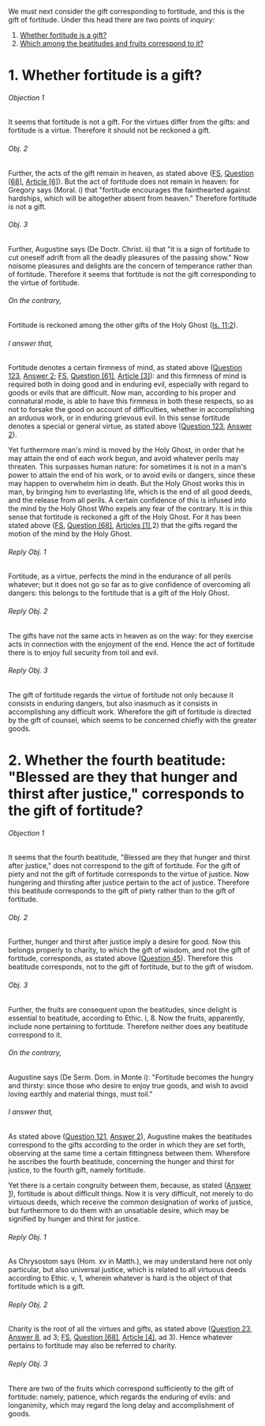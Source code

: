 We must next consider the gift corresponding to fortitude, and this is the gift of fortitude. Under this head there are two points of inquiry:  

1. [ Whether fortitude is a gift?](#1.%20Whether%20fortitude%20is%20a%20gift?)
2. [ Which among the beatitudes and fruits correspond to it?](#2.%20Whether%20the%20fourth%20beatitude:%20"Blessed%20are%20they%20that%20hunger%20and%20thirst%20after%20justice,"%20corresponds%20to%20the%20gift%20of%20fortitude?)



# 1. Whether fortitude is a gift? 

###### Objection 1
It seems that fortitude is not a gift. For the virtues differ from the gifts: and fortitude is a virtue. Therefore it should not be reckoned a gift.  

###### Obj. 2
Further, the acts of the gift remain in heaven, as stated above ([FS](../FS.html), [Question \[68\]](../FS/FS068.html#FSQ68OUTP1), [Article \[6\]](../FS/FS068.html#FSQ68A6THEP1)). But the act of fortitude does not remain in heaven: for Gregory says (Moral. i) that "fortitude encourages the fainthearted against hardships, which will be altogether absent from heaven." Therefore fortitude is not a gift.  

###### Obj. 3
Further, Augustine says (De Doctr. Christ. ii) that "it is a sign of fortitude to cut oneself adrift from all the deadly pleasures of the passing show." Now noisome pleasures and delights are the concern of temperance rather than of fortitude. Therefore it seems that fortitude is not the gift corresponding to the virtue of fortitude.  

###### On the contrary,
Fortitude is reckoned among the other gifts of the Holy Ghost ([Is. 11:2](http://bible.gospelcom.net/bible?Is++11:2)).  

###### I answer that,
Fortitude denotes a certain firmness of mind, as stated above ([Question 123](../123.%20Fortitude/123.%20Fortitude.md), [Answer 2](../123.%20Fortitude/123.%20Fortitude.md#2.%20Whether%20fortitude%20is%20a%20special%20virtue?%20); [FS](../FS.html), [Question \[61\]](../FS/FS061.html#FSQ61OUTP1), [Article \[3\]](../FS/FS061.html#FSQ61A3THEP1)): and this firmness of mind is required both in doing good and in enduring evil, especially with regard to goods or evils that are difficult. Now man, according to his proper and connatural mode, is able to have this firmness in both these respects, so as not to forsake the good on account of difficulties, whether in accomplishing an arduous work, or in enduring grievous evil. In this sense fortitude denotes a special or general virtue, as stated above ([Question 123](../123.%20Fortitude/123.%20Fortitude.md), [Answer 2](../123.%20Fortitude/123.%20Fortitude.md#2.%20Whether%20fortitude%20is%20a%20special%20virtue?%20)).  

Yet furthermore man's mind is moved by the Holy Ghost, in order that he may attain the end of each work begun, and avoid whatever perils may threaten. This surpasses human nature: for sometimes it is not in a man's power to attain the end of his work, or to avoid evils or dangers, since these may happen to overwhelm him in death. But the Holy Ghost works this in man, by bringing him to everlasting life, which is the end of all good deeds, and the release from all perils. A certain confidence of this is infused into the mind by the Holy Ghost Who expels any fear of the contrary. It is in this sense that fortitude is reckoned a gift of the Holy Ghost. For it has been stated above ([FS](../FS.html), [Question \[68\]](../FS/FS068.html#FSQ68OUTP1), [Articles \[1\]](../FS/FS068.html#FSQ68ATHEP1),2) that the gifts regard the motion of the mind by the Holy Ghost.  

###### Reply Obj. 1
Fortitude, as a virtue, perfects the mind in the endurance of all perils whatever; but it does not go so far as to give confidence of overcoming all dangers: this belongs to the fortitude that is a gift of the Holy Ghost.  

###### Reply Obj. 2
The gifts have not the same acts in heaven as on the way: for they exercise acts in connection with the enjoyment of the end. Hence the act of fortitude there is to enjoy full security from toil and evil.  

###### Reply Obj. 3
The gift of fortitude regards the virtue of fortitude not only because it consists in enduring dangers, but also inasmuch as it consists in accomplishing any difficult work. Wherefore the gift of fortitude is directed by the gift of counsel, which seems to be concerned chiefly with the greater goods.  




# 2. Whether the fourth beatitude: "Blessed are they that hunger and thirst after justice," corresponds to the gift of fortitude? 

###### Objection 1
It seems that the fourth beatitude, "Blessed are they that hunger and thirst after justice," does not correspond to the gift of fortitude. For the gift of piety and not the gift of fortitude corresponds to the virtue of justice. Now hungering and thirsting after justice pertain to the act of justice. Therefore this beatitude corresponds to the gift of piety rather than to the gift of fortitude.  

###### Obj. 2
Further, hunger and thirst after justice imply a desire for good. Now this belongs properly to charity, to which the gift of wisdom, and not the gift of fortitude, corresponds, as stated above ([Question 45](../../../1.%20Theological%20Virtues/23.%20Charity/45.%20Gift%20of%20Wisdom.md)). Therefore this beatitude corresponds, not to the gift of fortitude, but to the gift of wisdom.

###### Obj. 3
Further, the fruits are consequent upon the beatitudes, since delight is essential to beatitude, according to Ethic. i, 8. Now the fruits, apparently, include none pertaining to fortitude. Therefore neither does any beatitude correspond to it.  

###### On the contrary,
Augustine says (De Serm. Dom. in Monte i): "Fortitude becomes the hungry and thirsty: since those who desire to enjoy true goods, and wish to avoid loving earthly and material things, must toil."  

###### I answer that,
As stated above ([Question 121](../../118.%20Vices%20Opposed%20to%20Liberality/121.%20Piety.md), [Answer 2](../../118.%20Vices%20Opposed%20to%20Liberality/121.%20Piety.md#2.%20Whether%20the%20second%20beatitude,%20"Blessed%20are%20the%20meek,"%20corresponds%20to%20the%20gift%20of%20piety?%20)), Augustine makes the beatitudes correspond to the gifts according to the order in which they are set forth, observing at the same time a certain fittingness between them. Wherefore he ascribes the fourth beatitude, concerning the hunger and thirst for justice, to the fourth gift, namely fortitude.  

Yet there is a certain congruity between them, because, as stated ([Answer 1](#1.%20Whether%20fortitude%20is%20a%20gift?%20)), fortitude is about difficult things. Now it is very difficult, not merely to do virtuous deeds, which receive the common designation of works of justice, but furthermore to do them with an unsatiable desire, which may be signified by hunger and thirst for justice.  

###### Reply Obj. 1
As Chrysostom says (Hom. xv in Matth.), we may understand here not only particular, but also universal justice, which is related to all virtuous deeds according to Ethic. v, 1, wherein whatever is hard is the object of that fortitude which is a gift.  

###### Reply Obj. 2
Charity is the root of all the virtues and gifts, as stated above ([Question 23](../../../1.%20Theological%20Virtues/23.%20Charity/23.%20Charity,%20Considered%20in%20Itself.md), [Answer 8](../../../1.%20Theological%20Virtues/23.%20Charity/23.%20Charity,%20Considered%20in%20Itself.md#8.%20Whether%20charity%20is%20the%20form%20of%20the%20virtues?%20), ad 3; [FS](../FS.html), [Question \[68\]](../FS/FS068.html#FSQ68OUTP1), [Article \[4\]](../FS/FS068.html#FSQ68A4THEP1), ad 3). Hence whatever pertains to fortitude may also be referred to charity.  

###### Reply Obj. 3
There are two of the fruits which correspond sufficiently to the gift of fortitude: namely, patience, which regards the enduring of evils: and longanimity, which may regard the long delay and accomplishment of goods.
